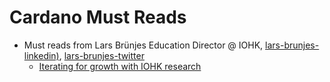 # Cardano Must Reads

* Must reads from Lars Brünjes Education Director @ IOHK, [lars-brunjes-linkedin)](Linkedin), [lars-brunjes-twitter](Twitter)
  * [Iterating for growth with IOHK research](https://iohk.io/en/blog/posts/2020/06/25/iterating-for-growth-with-iohk/)

[lars-brunjes-gh]: https://github.com/brunjlar
[lars-brunjes-twitter]: https://twitter.com/LarsBrunjes
[lars-brunjes-linkedin]: https://www.linkedin.com/in/dr-lars-br%C3%BCnjes-1640993b/

